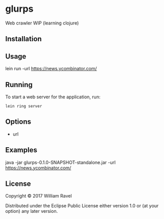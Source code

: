# glurps
Web crawler
WIP (learning clojure)


## Installation


## Usage
lein run -url https://news.ycombinator.com/

## Running
To start a web server for the application, run:

    lein ring server

## Options
- url


## Examples
java -jar glurps-0.1.0-SNAPSHOT-standalone.jar -url https://news.ycombinator.com/


## License

Copyright © 2017 William Ravel

Distributed under the Eclipse Public License either version 1.0 or (at
your option) any later version.
